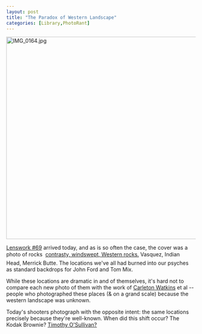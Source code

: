 ```yaml
---
layout: post
title: "The Paradox of Western Landscape"
categories: [Library,PhotoRant]
---
```

<img alt="IMG_0164.jpg" src="http://www.botzilla.com/blog/pix2007/IMG_0164.jpg" width="807" height="538" border="0" />

<a href="http://www.lenswork.com/">Lenswork #69</a> arrived today, and as is so often the case, the cover was a photo of rocks &#151; <a href="http://www.mitchdobrowner.com/">contrasty, windswept, Western rocks.</a> Vasquez, Indian Head, Merrick Butte. The locations we've all had burned into our psyches as standard backdrops for John Ford and Tom Mix.

While these locations are dramatic in and of themselves, it's hard not to compare each new photo of them with the work of <a href="http://en.wikipedia.org/wiki/Carleton_Watkins">Carleton Watkins</a> et al -- people who photographed these places (& on a grand scale) because the western landscape was unknown.

Today's shooters photograph with the opposite intent: the same locations precisely because they're well-known. When did this shift occur? The Kodak Brownie? <a href="http://en.wikipedia.org/wiki/Timothy_H._O'Sullivan">Timothy O'Sullivan?</a>


